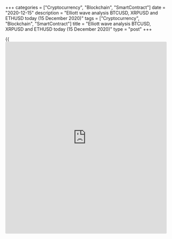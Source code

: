 +++
categories = ["Cryptocurrency", "Blockchain", "SmartContract"]
date = "2020-12-15"
description = "Elliott wave analysis BTCUSD, XRPUSD and ETHUSD today (15 December 2020)"
tags = ["Cryptocurrency", "Blockchain", "SmartContract"]
title = "Elliott wave analysis BTCUSD, XRPUSD and ETHUSD today (15 December 2020)"
type = "post"
+++

{{<iframe id="large-banner" src="https://www.bounty.group/#slide=26.0" width="100%" height="600" scrolling="no" style="border: 0px solid rgb(216, 221, 230); border-radius: 3px;">}}

2020-12-15

2020-12-15

Short-term forecast for BTCUSD, XRPUSD and ETHUSD 15.12.2020Roman Onegin

I welcome my readers!

I have prepared a short-term cryptocurrency forecast based on Elliott
wave analysis of Bitcoin, Ripple, and Ethereum. I suggest entry signals
to trade each cryptocurrency.

All the three cryptocurrency pairs covered in the article have recently
finished corrective waves and started rising in new bullish impulses.
Let us see the situation in more detail.

The article covers the following subjects:

## Elliott wave Bitcoin analysis

 ****

The BTCUSD market started forming the bullish impulse C more than two
months ago. There have completed the sub-waves [1]-[2]-[3]-[4], and the
price is rising in the final wave [5]. Wave [5] is a five-wave impulse.
The deep corrective wave (4) composed of the sub-waves a-b-c has
recently finished, and the price is now rising in wave (5). The market
should be running up to a level of 20900.00, where the impulse waves (5)
and (3) will be equal.

### Trading plan for [BTCUSD][1] today:

Buy 19434.500 TP 20900.000

* * *

## Elliott wave Ripple analysis

 ****

The Ripple market is forming the large upward zigzag A-B-C. The A
impulse and the B correction have completed. The C wave is still forming
as an impulse. The bearish correction [4] has recently ended; its final
sub-wave (c) is an ending diagonal. The market is following the initial
element of the bullish impulse [5]. The price should be rising above
level 0.625.

### Trading plan for **[XRPUSD][2]** today:

Buy 0.493, TP 0.625

* * *

## Elliott wave Ethereum analysis

 ****

The ETHUSD market is also forming the impulse wave C of a larger degree.
The four legs out of five have finished within the C wave at the time of
writing. The most recent chart section displays the structure of the
final wave [5], which is an impulse (1)-(2)-(3)-(4)-(5). The corrective
wave (4) must have finished as a bearish triple zigzag. Next, there
completed the first two legs of the fifth wave. Therefore, the market
should continue rising in wave (5) above level 634.00.

### Trading plan for  **[ETHUSD][3] **today:

Buy 590.31, TP 634.000

* * *

P.S. Did you like my article? Share it in social networks: it will be
the best “thank you" :)

Ask me questions and comment below. I’ll be glad to answer your
questions and give necessary explanations.

 **Useful links:**

  * I recommend trying to trade with a reliable broker [here][4]. The system allows you to trade by yourself or copy successful traders from all across the globe.
  * Use my promo-code BLOG for getting deposit bonus 50% on LiteForex platform. Just enter this code in the appropriate field while [depositing][5] your trading account.
  * Telegram chat for traders: <t.me/liteforexengchat>. We are sharing the signals and trading experience
  * Telegram channel with high-quality analytics, Forex reviews, training articles, and other useful things for traders <t.me/liteforex>



The content of this article reflects the author’s opinion and does not
necessarily reflect the official position of LiteForex. The material
published on this page is provided for informational purposes only and
should not be considered as the provision of investment advice for the
purposes of Directive 2004/39/EC.

Rate this article:

{{value}}

( {{count}} {{title}} )

   1. my.liteforex.com/trading/chart?symbol=BTCUSD
   2. my.liteforex.com/trading/chart?symbol=XRPUSD
   3. my.liteforex.com/trading/chart?symbol=ETHUSD
   4. my.liteforex.com/?category=analysts-opinions&slug=short-term-forecast-for-[BTC](https://www.playgroundfx.com/blog/who-is-the-creator-of-bitcoin/)usd-xrpusd-and-ethusd-14122020-2020-12-15&openPopup=%2Fregistration%2Fpopup&utm_source=blog&utm_medium=article&utm_campaign=bonus
   5. my.liteforex.com/deposit/?category=analysts-opinions&slug=short-term-forecast-for-[BTC](https://www.playgroundfx.com/blog/who-is-the-creator-of-bitcoin/)usd-xrpusd-and-ethusd-14122020-2020-12-15&promo_code=BLOG&utm_source=blog&utm_medium=article&utm_campaign=bonus